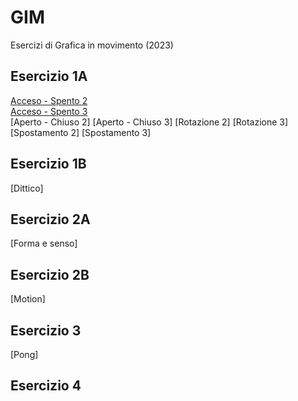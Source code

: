 # GIM
Esercizi di Grafica in movimento (2023)


## Esercizio 1A   
[Acceso - Spento 2](Esercizio_1A/acceso_spento_2.html)   
[Acceso - Spento 3](Esercizio_1B/acceso_spento_3.html)  
[Aperto - Chiuso 2]
[Aperto - Chiuso 3]
[Rotazione 2]
[Rotazione 3]
[Spostamento 2]
[Spostamento 3]
## Esercizio 1B 
[Dittico]
## Esercizio 2A 
[Forma e senso]
## Esercizio 2B
[Motion]
## Esercizio 3
[Pong]
## Esercizio 4



